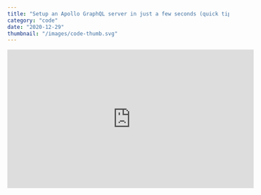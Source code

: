 ```yaml
---
title: "Setup an Apollo GraphQL server in just a few seconds (quick tip)"
category: "code"
date: "2020-12-29"
thumbnail: "/images/code-thumb.svg"
---
```


<iframe width="560" height="315" src="https://www.youtube.com/embed/1qJCt8TRwnY" frameborder="0" allow="accelerometer; autoplay; clipboard-write; encrypted-media; gyroscope; picture-in-picture" allowfullscreen></iframe>